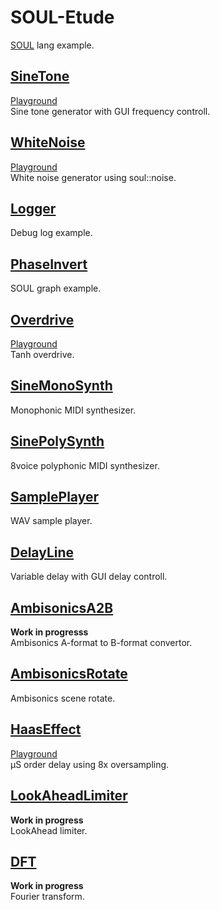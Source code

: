# SOUL-Etude  
[SOUL](https://github.com/soul-lang/SOUL) lang example.

## [SineTone](SineTone)
[Playground](https://soul.dev/lab?id=d2fb7b25ec7aeddce2d2b0c0776cf6ec&0=440)  
Sine tone generator with GUI frequency controll.  

## [WhiteNoise](WhiteNoise)
[Playground](https://soul.dev/lab?id=071c438e13ec5936c08b06a96ceded60)  
White noise generator using soul::noise.

## [Logger](Logger)
Debug log example.

## [PhaseInvert](PhaseInvert)
SOUL graph example.

## [Overdrive](Overdrive)  
[Playground](https://soul.dev/lab?id=71ae3f49cbd000b9bb3e41bcbe35923f&1=6)  
Tanh overdrive.

## [SineMonoSynth](SineMonoSynth)
Monophonic MIDI synthesizer.

## [SinePolySynth](SinePolySynth)
8voice polyphonic MIDI synthesizer.

## [SamplePlayer](SamplePlayer)
WAV sample player.

## [DelayLine](DelayLine)
Variable delay with GUI delay controll.

## [AmbisonicsA2B](AmbisonicsA2B)
**Work in progresss**  
Ambisonics A-format to B-format convertor.  

## [AmbisonicsRotate](AmbisonicsRotate)
Ambisonics scene rotate.

## [HaasEffect](HaasEffect)  
[Playground](https://soul.dev/lab/?id=b02667d5c6c4de8e195eda75a3865dcd&1=0)  
μS order delay using 8x oversampling.  

## [LookAheadLimiter](LookAheadLimiter)  
**Work in progress**  
LookAhead limiter.  

## [DFT](DFT)  
**Work in progress**  
Fourier transform.  
